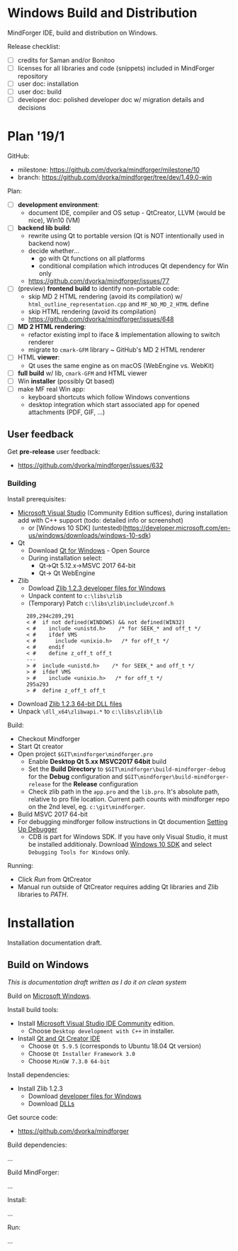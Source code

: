 # Windows Build and Distribution <!-- Metadata: type: Outline; tags: developer; created: 2019-01-13 08:57:31; reads: 136; read: 2019-02-03 19:01:40; revision: 136; modified: 2019-02-03 19:01:40; importance: 0/5; urgency: 0/5; -->
MindForger IDE, build and distribution on Windows. 

Release checklist:

* [ ] credits for Saman and/or Bonitoo
* [ ] licenses for all libraries and code (snippets) included in MindForger repository
* [ ] user doc: installation
* [ ] user doc: build
* [ ] developer doc: polished developer doc w/ migration details and decisions

# Plan '19/1 <!-- Metadata: type: Note; created: 2019-01-13 09:10:13; reads: 24; read: 2019-02-03 08:02:18; revision: 18; modified: 2019-01-13 11:15:01; -->

GitHub:

* milestone: https://github.com/dvorka/mindforger/milestone/10
* branch: https://github.com/dvorka/mindforger/tree/dev/1.49.0-win

Plan:

* [ ] **development environment**:
    * document IDE, compiler and OS setup - QtCreator, LLVM (would be nice), Win10 (VM)
* [ ] **backend lib build**:
    * rewrite using Qt to portable version (Qt is NOT intentionally used in backend now)
    * decide whether...
        * go with Qt functions on all platforms
        * conditional compilation which introduces Qt dependency for Win only
    * https://github.com/dvorka/mindforger/issues/77
* [ ] (preview) **frontend build** to identify non-portable code:
    * skip MD 2 HTML rendering (avoid its compilation) w/
      `html_outline_representation.cpp` and `MF_NO_MD_2_HTML` define
    * skip HTML rendering (avoid its compilation)
    * https://github.com/dvorka/mindforger/issues/648
* [ ] **MD 2 HTML rendering**:
    * refactor existing impl to iface & implementation allowing to switch renderer  
    * migrate to `cmark-GFM` library ~ GitHub's MD 2 HTML renderer
* [ ] HTML **viewer**: 
    * Qt uses the same engine as on macOS (WebEngine vs. WebKit)
* [ ] **full build** w/ lib, `cmark-GFM` and HTML viewer 
* [ ] Win **installer** (possibly Qt based)
* [ ] make MF real Win app:
    * keyboard shortcuts which follow Windows conventions
    * desktop integration which start associated app for opened attachments 
      (PDF, GIF, ...)
## User feedback <!-- Metadata: type: Note; created: 2019-01-13 09:21:14; reads: 15; read: 2019-02-03 17:10:13; revision: 5; modified: 2019-01-13 09:21:35; -->
Get **pre-release** user feedback:

* https://github.com/dvorka/mindforger/issues/632

### Building <!-- Metadata: type: Note; created: 2019-01-13 11:15:01; reads: 15; read: 2019-02-03 17:36:00; revision: 4; modified: 2019-02-02 12:38:40; -->
Install prerequisites:

* [Microsoft Visual Studio](https://visualstudio.microsoft.com/downloads/) (Community Edition suffices), during installation add with C++ support (todo: detailed info or screenshot)
    * or [Windows 10 SDK] (untested)(https://developer.microsoft.com/en-us/windows/downloads/windows-10-sdk) 
* Qt
    * Download [Qt for Windows](https://www.qt.io/download) - Open Source
    * During installation select:
      * Qt->Qt 5.12.x->MSVC 2017 64-bit
      * Qt-> Qt WebEngine
* Zlib
    * Dowload [Zlib 1.2.3 developer files for Windows](http://gnuwin32.sourceforge.net/downlinks/zlib-lib-zip.php)
    * Unpack content to `c:\libs\zlib`
    * (Temporary) Patch `c:\libs\zlib\include\zconf.h`

```
      289,294c289,291
      < #  if not defined(WINDOWS) && not defined(WIN32)
      < #    include <unistd.h>    /* for SEEK_* and off_t */
      < #    ifdef VMS
      < #      include <unixio.h>   /* for off_t */
      < #    endif
      < #    define z_off_t off_t
      ---
      > #  include <unistd.h>    /* for SEEK_* and off_t */
      > #  ifdef VMS
      > #    include <unixio.h>   /* for off_t */
      295a293
      > #  define z_off_t off_t
```

* Download [Zlib 1.2.3 64-bit DLL files](http://www.winimage.com/zLibDll/zlib123dllx64.zip)
* Unpack `\dll_x64\zlibwapi.*` to  `c:\libs\zlib\lib`
    
Build:

* Checkout Mindforger
* Start Qt creator
* Open project `$GIT\mindforger\mindforger.pro`
    * Enable **Desktop Qt 5.xx MSVC2017 64bit** build
    * Set the **Build Directory** to `$GIT\mindforger\build-mindforger-debug` for the **Debug** configuration and `$GIT\mindforger\build-mindforger-release` for the **Release** configuration 
    * Check zlib path in the `app.pro` and the `lib.pro`. It's absolute path, relative to pro file location. Current path counts with mindforger repo on the 2nd level, eg. `c:\git\mindforger`.
* Build MSVC 2017 64-bit
* For debugging mindforger follow instructions in Qt documention [Setting Up Debugger](http://doc.qt.io/qtcreator/creator-debugger-engines.htm) 
    * CDB is part for Windows SDK. If you have only Visual Studio, it must be installed additionaly. Download [Windows 10 SDK](https://developer.microsoft.com/en-us/windows/downloads/windows-10-sdk) and select `Debugging Tools for Windows` only. 
  
Running:

* Click _Run_ from QtCreator
* Manual run outside of QtCreator requires adding Qt libraries and Zlib libraries to _PATH_. 
# Installation <!-- Metadata: type: Note; created: 2019-02-03 17:11:28; reads: 9; read: 2019-02-03 17:36:00; revision: 5; modified: 2019-02-03 17:11:44; -->
Installation documentation draft.
## Build on Windows <!-- Metadata: type: Note; created: 2019-02-03 17:11:52; reads: 34; read: 2019-02-03 19:01:40; revision: 34; modified: 2019-02-03 19:01:40; -->
_This is documentation draft written as I do it on clean system_

Build on [Microsoft Windows](https://www.microsoft.com/en-us/windows).

Install build tools:

* Install [Microsoft Visual Studio IDE Community](https://visualstudio.microsoft.com/downloads/) edition.
    * Choose `Desktop development with C++` in installer.
* Install [Qt and Qt Creator IDE](https://www.qt.io/download)
    * Choose `Qt 5.9.5` (corresponds to Ubuntu 18.04 Qt version)
    * Choose `Qt Installer Framework 3.0`
    * Choose `MinGW 7.3.0 64-bit`

Install dependencies:

* Install Zlib 1.2.3
    * Download [developer files for Windows](http://gnuwin32.sourceforge.net/downlinks/zlib-lib-zip.php)
    * Download [DLLs](http://www.winimage.com/zLibDll/zlib123dllx64.zip)

Get source code:

* https://github.com/dvorka/mindforger

Build dependencies:

...

Build MindForger:

...

Install:

...

Run:

...
